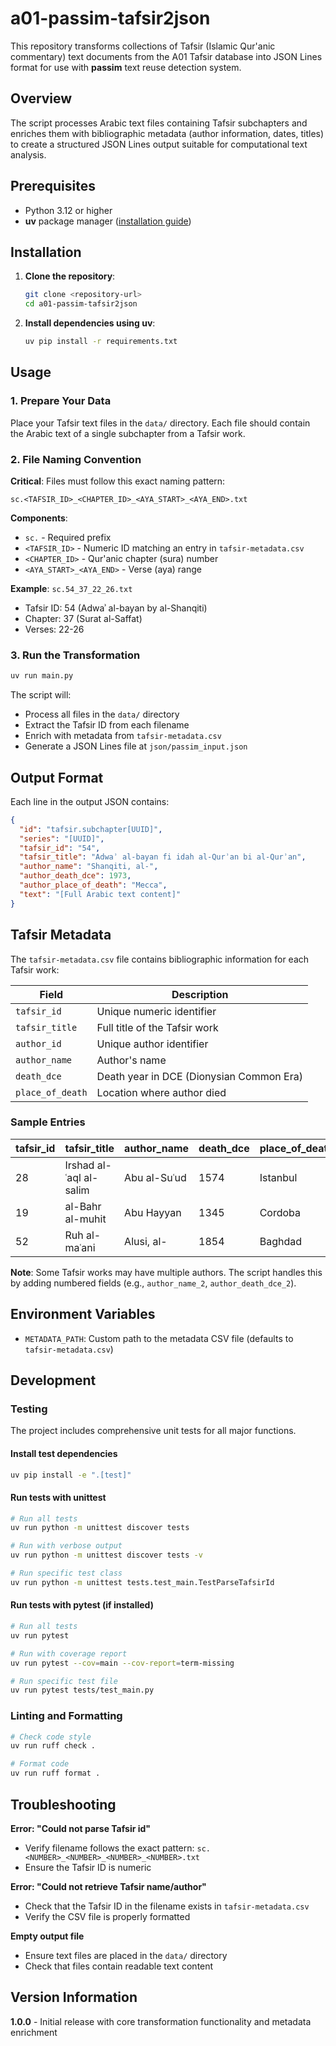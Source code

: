 # a01-passim-tafsir2json

This repository transforms collections of Tafsir (Islamic Qur'anic commentary) text documents from the A01 Tafsir database into JSON Lines format for use with **passim** text reuse detection system.

## Overview

The script processes Arabic text files containing Tafsir subchapters and enriches them with bibliographic metadata (author information, dates, titles) to create a structured JSON Lines output suitable for computational text analysis.

## Prerequisites

- Python 3.12 or higher
- **uv** package manager ([installation guide](https://github.com/astral-sh/uv))

## Installation

1. **Clone the repository**:
   ```bash
   git clone <repository-url>
   cd a01-passim-tafsir2json
   ```

2. **Install dependencies using uv**:
   ```bash
   uv pip install -r requirements.txt
   ```

## Usage

### 1. Prepare Your Data

Place your Tafsir text files in the `data/` directory. Each file should contain the Arabic text of a single subchapter from a Tafsir work.

### 2. File Naming Convention

**Critical**: Files must follow this exact naming pattern:
```
sc.<TAFSIR_ID>_<CHAPTER_ID>_<AYA_START>_<AYA_END>.txt
```

**Components**:
- `sc.` - Required prefix
- `<TAFSIR_ID>` - Numeric ID matching an entry in `tafsir-metadata.csv`
- `<CHAPTER_ID>` - Qur'anic chapter (sura) number
- `<AYA_START>_<AYA_END>` - Verse (aya) range

**Example**: `sc.54_37_22_26.txt`
- Tafsir ID: 54 (Adwaʾ al-bayan by al-Shanqiti)
- Chapter: 37 (Surat al-Saffat)
- Verses: 22-26

### 3. Run the Transformation

```bash
uv run main.py
```

The script will:
- Process all files in the `data/` directory
- Extract the Tafsir ID from each filename
- Enrich with metadata from `tafsir-metadata.csv`
- Generate a JSON Lines file at `json/passim_input.json`

## Output Format

Each line in the output JSON contains:
```json
{
  "id": "tafsir.subchapter[UUID]",
  "series": "[UUID]",
  "tafsir_id": "54",
  "tafsir_title": "Adwaʾ al-bayan fi idah al-Qurʾan bi al-Qurʾan",
  "author_name": "Shanqiti, al-",
  "author_death_dce": 1973,
  "author_place_of_death": "Mecca",
  "text": "[Full Arabic text content]"
}
```

## Tafsir Metadata

The `tafsir-metadata.csv` file contains bibliographic information for each Tafsir work:

| Field | Description |
|-------|-------------|
| `tafsir_id` | Unique numeric identifier |
| `tafsir_title` | Full title of the Tafsir work |
| `author_id` | Unique author identifier |
| `author_name` | Author's name |
| `death_dce` | Death year in DCE (Dionysian Common Era) |
| `place_of_death` | Location where author died |

### Sample Entries

| tafsir_id | tafsir_title | author_name | death_dce | place_of_death |
|-----------|--------------|-------------|-----------|----------------|
| 28 | Irshad al-ʿaql al-salim | Abu al-Suʿud | 1574 | Istanbul |
| 19 | al-Bahr al-muhit | Abu Hayyan | 1345 | Cordoba |
| 52 | Ruh al-maʿani | Alusi, al- | 1854 | Baghdad |

**Note**: Some Tafsir works may have multiple authors. The script handles this by adding numbered fields (e.g., `author_name_2`, `author_death_dce_2`).

## Environment Variables

- `METADATA_PATH`: Custom path to the metadata CSV file (defaults to `tafsir-metadata.csv`)

## Development

### Testing

The project includes comprehensive unit tests for all major functions.

#### Install test dependencies
```bash
uv pip install -e ".[test]"
```

#### Run tests with unittest
```bash
# Run all tests
uv run python -m unittest discover tests

# Run with verbose output
uv run python -m unittest discover tests -v

# Run specific test class
uv run python -m unittest tests.test_main.TestParseTafsirId
```

#### Run tests with pytest (if installed)
```bash
# Run all tests
uv run pytest

# Run with coverage report
uv run pytest --cov=main --cov-report=term-missing

# Run specific test file
uv run pytest tests/test_main.py
```

### Linting and Formatting

```bash
# Check code style
uv run ruff check .

# Format code
uv run ruff format .
```

## Troubleshooting

**Error: "Could not parse Tafsir id"**
- Verify filename follows the exact pattern: `sc.<NUMBER>_<NUMBER>_<NUMBER>_<NUMBER>.txt`
- Ensure the Tafsir ID is numeric

**Error: "Could not retrieve Tafsir name/author"**
- Check that the Tafsir ID in the filename exists in `tafsir-metadata.csv`
- Verify the CSV file is properly formatted

**Empty output file**
- Ensure text files are placed in the `data/` directory
- Check that files contain readable text content

## Version Information

**1.0.0** - Initial release with core transformation functionality and metadata enrichment
